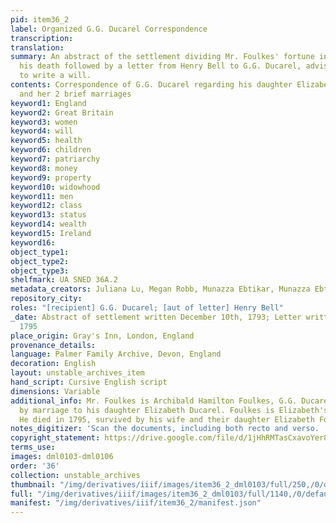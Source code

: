 ```yaml
---
pid: item36_2
label: Organized G.G. Ducarel Correspondence
transcription:
translation:
summary: An abstract of the settlement dividing Mr. Foulkes' fortune in the case of
  his death followed by a letter from Henry Bell to G.G. Ducarel, advising Mr. Foulkes
  to write a will.
contents: Correspondence of G.G. Ducarel regarding his daughter Elizabeth, Betsy,
  and her 2 brief marriages
keyword1: England
keyword2: Great Britain
keyword3: women
keyword4: will
keyword5: health
keyword6: children
keyword7: patriarchy
keyword8: money
keyword9: property
keyword10: widowhood
keyword11: men
keyword12: class
keyword13: status
keyword14: wealth
keyword15: Ireland
keyword16:
object_type1:
object_type2:
object_type3:
shelfmark: UA SNED 36A.2
metadata_creators: Juliana Lu, Megan Robb, Munazza Ebtikar, Munazza Ebtikar
repository_city:
roles: "[recipient] G.G. Ducarel; [aut of letter] Henry Bell"
_date: Abstract of settlement written December 10th, 1793; Letter written May 8th,
  1795
place_origin: Gray's Inn, London, England
provenance_details:
language: Palmer Family Archive, Devon, England
decoration: English
layout: unstable_archives_item
hand_script: Cursive English script
dimensions: Variable
additional_info: Mr. Foulkes is Archibald Hamilton Foulkes, G.G. Ducarel's son-in-law
  by marriage to his daughter Elizabeth Ducarel. Foulkes is Elizabeth's first husband.
  He died in 1795, survived by his wife and their daughter Elizabeth Foulkes.
notes_digitizer: 'Scan the documents, including both recto and verso. '
copyright_statement: https://drive.google.com/file/d/1jHhRMTasCxavoYer89Wn8_Xn65nL0sW0/view?usp=sharing
terms_use:
images: dml0103-dml0106
order: '36'
collection: unstable_archives
thumbnail: "/img/derivatives/iiif/images/item36_2_dml0103/full/250,/0/default.jpg"
full: "/img/derivatives/iiif/images/item36_2_dml0103/full/1140,/0/default.jpg"
manifest: "/img/derivatives/iiif/item36_2/manifest.json"
---
```

